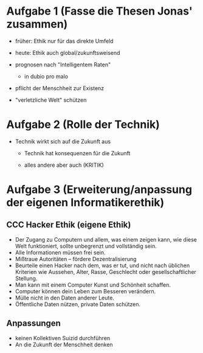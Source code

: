 # Aufgabe 1 (Fasse die Thesen Jonas' zusammen)

- früher: Ethik nur für das direkte Umfeld
- heute: Ethik auch global/zukunftsweisend

- prognosen nach "Intelligentem Raten"
	- in dubio pro malo
- pflicht der Menschheit zur Existenz
- "verletzliche Welt" schützen
# Aufgabe 2 (Rolle der Technik)

- Technik wirkt sich auf die Zukunft aus
	- Technik hat konsequenzen für die Zukunft



	- alles andere aber auch (KRITIK)

# Aufgabe 3 (Erweiterung/anpassung der eigenen Informatikerethik)

## CCC Hacker Ethik (eigene Ethik)
- Der Zugang zu Computern und allem, was einem zeigen kann, wie diese Welt funktioniert, sollte unbegrenzt und vollständig sein.
- Alle Informationen müssen frei sein.
- Mißtraue Autoritäten – fördere Dezentralisierung
- Beurteile einen Hacker nach dem, was er tut, und nicht nach üblichen Kriterien wie Aussehen, Alter, Rasse, Geschlecht oder gesellschaftlicher Stellung.
- Man kann mit einem Computer Kunst und Schönheit schaffen.
- Computer können dein Leben zum Besseren verändern.
- Mülle nicht in den Daten anderer Leute.
- Öffentliche Daten nützen, private Daten schützen.

## Anpassungen

+ keinen Kollektiven Suizid durchführen
+ An die Zukunft der Menschheit denken
